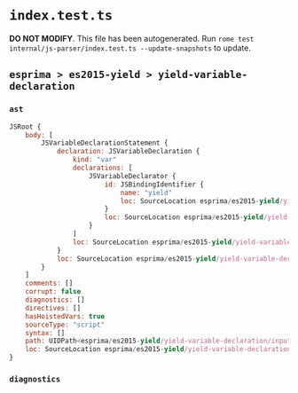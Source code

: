 # `index.test.ts`

**DO NOT MODIFY**. This file has been autogenerated. Run `rome test internal/js-parser/index.test.ts --update-snapshots` to update.

## `esprima > es2015-yield > yield-variable-declaration`

### `ast`

```javascript
JSRoot {
	body: [
		JSVariableDeclarationStatement {
			declaration: JSVariableDeclaration {
				kind: "var"
				declarations: [
					JSVariableDeclarator {
						id: JSBindingIdentifier {
							name: "yield"
							loc: SourceLocation esprima/es2015-yield/yield-variable-declaration/input.js 1:4-1:9 (yield)
						}
						loc: SourceLocation esprima/es2015-yield/yield-variable-declaration/input.js 1:4-1:9
					}
				]
				loc: SourceLocation esprima/es2015-yield/yield-variable-declaration/input.js 1:0-1:10
			}
			loc: SourceLocation esprima/es2015-yield/yield-variable-declaration/input.js 1:0-1:10
		}
	]
	comments: []
	corrupt: false
	diagnostics: []
	directives: []
	hasHoistedVars: true
	sourceType: "script"
	syntax: []
	path: UIDPath<esprima/es2015-yield/yield-variable-declaration/input.js>
	loc: SourceLocation esprima/es2015-yield/yield-variable-declaration/input.js 1:0-2:0
}
```

### `diagnostics`

```

```
